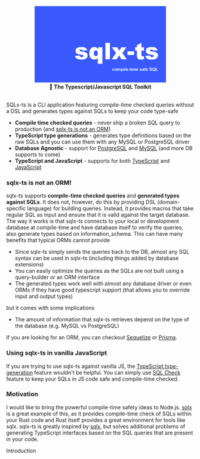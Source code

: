 <div align="center">
<img src="./assets/sqlx-ts-logo.png" width="70%" />
</div>

<div align="center">
 <strong>
   🧰 The Typescript/Javascript SQL Toolkit
 </strong>
</div>

<br />

SQLx-ts is a CLI application featuring compile-time checked queries without a DSL and generates types against SQLs to keep your code type-safe

- **Compile time checked queries** - never ship a broken SQL query to production (and [sqlx-ts is not an ORM](https://github.com/JasonShin/sqlx-ts#sqlx-ts-is-not-an-orm))
- **TypeScript type generations** - generates type definitions based on the raw SQLs and you can use them with any MySQL or PostgreSQL driver
- **Database Agnostic** - support for [PostgreSQL](http://postgresql.org/) and [MySQL](https://www.mysql.com/) (and more DB supports to come)
- **TypeScript and JavaScript** - supports for both [TypeScript](https://jasonshin.github.io/sqlx-ts/reference-guide/4.typescript-types-generation.html) and [JavaScript](https://github.com/JasonShin/sqlx-ts#using-sqlx-ts-in-vanilla-javascript)


### sqlx-ts is not an ORM!

sqlx-ts supports **compile-time checked queries** and **generated types against SQLs**. It does not, however, do this by providing DSL (domain-specific language) for building queries. Instead, it provides macros that take regular SQL as input and ensure that it is valid against the target database. The way it works is that sqlx-ts connects to your local or development database at compile-time and have database itself to verify the queries, also generate types based on information_schema. This can have many benefits that typical ORMs cannot provide
- Since sqlx-ts simply sends the queries back to the DB, almost any SQL syntax can be used in sqlx-ts (including things added by database extensions)
- You can easily optimize the queries as the SQLs are not built using a query-builder or an ORM interface
- The generated types work well with almost any database driver or even ORMs if they have good typescript support (that allows you to override input and output types)

but it comes with some implications
- The amount of information that sqlx-ts retrieves depend on the type of the database (e.g. MySQL vs PostgreSQL)

If you are looking for an ORM, you can checkout [Sequelize](https://sequelize.org/) or [Prisma](https://www.prisma.io/).

### Using sqlx-ts in vanilla JavaScript

If you are trying to use sqlx-ts against vanilla JS, the [TypeScript type-generation](https://jasonshin.github.io/sqlx-ts/reference-guide/4.typescript-types-generation.html) feature wouldn't be helpful. You can simply use [SQL Check](https://jasonshin.github.io/sqlx-ts/reference-guide/1.sql-check.html) feature to keep your SQLs in JS code safe and compile-time checked.

### Motivation

I would like to bring the powerful compile-time safety ideas to Node.js. [sqlx](https://github.com/launchbadge/sqlx) is a great example of this, as it provides compile-time check of SQLs within your Rust code and Rust itself provides a great environment for tools like sqlx. sqlx-ts is greatly inspired by [sqlx](https://github.com/launchbadge/sqlx), but solves additional problems of generating TypeScript interfaces based on the SQL queries that are present in your code.

<div>
Introduction
</div>
